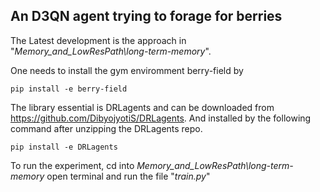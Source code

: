 ## An D3QN agent trying to forage for berries

The Latest development is the approach in 
"<i>Memory_and_LowResPath\long-term-memory</i>".

One needs to install the gym enviromment berry-field by

    pip install -e berry-field

The library essential is DRLagents and can be downloaded from https://github.com/DibyojyotiS/DRLagents. And installed by the following command after unzipping the DRLagents repo.

    pip install -e DRLagents

To run the experiment, cd into <i> Memory_and_LowResPath\long-term-memory </i> open terminal and run the file "<i>train.py</i>"